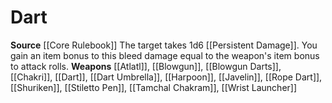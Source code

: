 ﻿---
id: '6'
name: Dart
rarity: Common
source: '[[DATABASE/source/Core Rulebook|Core Rulebook]]'
trait: null
type: Weapon Critical Specialization

---
# Dart

**Source** [[Core Rulebook]] 
The target takes 1d6 [[Persistent Damage]]. You gain an item bonus to this bleed damage equal to the weapon's item bonus to attack rolls.
**Weapons** [[Atlatl]], [[Blowgun]], [[Blowgun Darts]], [[Chakri]], [[Dart]], [[Dart Umbrella]], [[Harpoon]], [[Javelin]], [[Rope Dart]], [[Shuriken]], [[Stiletto Pen]], [[Tamchal Chakram]], [[Wrist Launcher]]